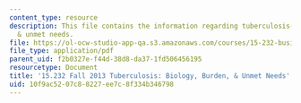 ```yaml
---
content_type: resource
description: This file contains the information regarding tuberculosis- biology, burden,
  & unmet needs.
file: https://ol-ocw-studio-app-qa.s3.amazonaws.com/courses/15-232-business-model-innovation-global-health-in-frontier-markets-fall-2013/10f9ac5207c88227ee7c8f334b346798_MIT15_232F13_a1_tb_02.pdf
file_type: application/pdf
parent_uid: f2b0327e-f44d-38d8-da37-1fd506456195
resourcetype: Document
title: '15.232 Fall 2013 Tuberculosis: Biology, Burden, & Unmet Needs'
uid: 10f9ac52-07c8-8227-ee7c-8f334b346798
---
```

